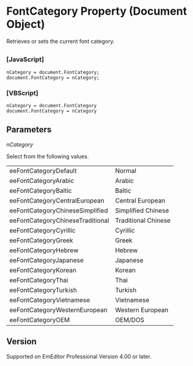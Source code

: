 # FontCategory Property (Document Object)

Retrieves or sets the current font category.

## 

### \[JavaScript\]

```
nCategory = document.FontCategory;
document.FontCategory = nCategory;
```

### \[VBScript\]

```
nCategory = document.FontCategory
document.FontCategory = nCategory
```

## Parameters

_nCategory_

Select from the following values.

|     |     |
| --- | --- |
| eeFontCategoryDefault | Normal |
| eeFontCategoryArabic | Arabic |
| eeFontCategoryBaltic | Baltic |
| eeFontCategoryCentralEuropean | Central European |
| eeFontCategoryChineseSimplified | Simplified Chinese |
| eeFontCategoryChineseTraditional | Traditional Chinese |
| eeFontCategoryCyrillic | Cyrillic |
| eeFontCategoryGreek | Greek |
| eeFontCategoryHebrew | Hebrew |
| eeFontCategoryJapanese | Japanese |
| eeFontCategoryKorean | Korean |
| eeFontCategoryThai | Thai |
| eeFontCategoryTurkish | Turkish |
| eeFontCategoryVietnamese | Vietnamese |
| eeFontCategoryWesternEuropean | Western European |
| eeFontCategoryOEM | OEM/DOS |

## Version

Supported on EmEditor Professional Version 4.00 or later.
